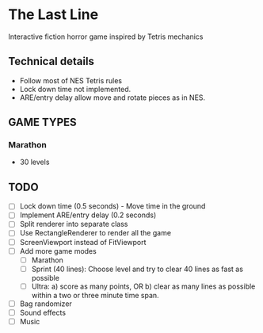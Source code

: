 # The Last Line
Interactive fiction horror game inspired by Tetris mechanics

## Technical details

- Follow most of NES Tetris rules
- Lock down time not implemented.
- ARE/entry delay allow move and rotate pieces as in NES.

## GAME TYPES

### Marathon

- 30 levels

## TODO

- [ ] Lock down time (0.5 seconds) - Move time in the ground
- [ ] Implement ARE/entry delay (0.2 seconds)
- [ ] Split renderer into separate class
- [ ] Use RectangleRenderer to render all the game
- [ ] ScreenViewport instead of FitViewport
- [ ] Add more game modes
  - [ ] Marathon
  - [ ] Sprint (40 lines): Choose level and try to clear 40 lines as fast as possible
  - [ ] Ultra: a) score as many points, OR b) clear as many lines as possible within
    a two or three minute time span.
- [ ] Bag randomizer
- [ ] Sound effects
- [ ] Music